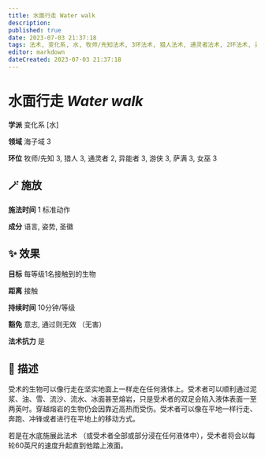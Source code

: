 ```yaml
---
title: 水面行走 Water walk
description: 
published: true
date: 2023-07-03 21:37:18
tags: 法术, 变化系, 水, 牧师/先知法术, 3环法术, 猎人法术, 通灵者法术, 2环法术, 异能者法术, 游侠法术, 萨满法术, 女巫法术, 海子域
editor: markdown
dateCreated: 2023-07-03 21:37:18
---
```


# **水面行走** *Water walk*

**学派** 变化系 \[水\] 

**领域** 海子域 3

**环位** 牧师/先知 3, 猎人 3, 通灵者 2, 异能者 3, 游侠 3, 萨满 3, 女巫 3

## 🪄 施放

**施法时间** 1 标准动作

**成分** 语言, 姿势, 圣徽

## ✨ 效果 

**目标** 每等级1名接触到的生物 

**距离** 接触  

**持续时间** 10分钟/等级 

**豁免** 意志, 通过则无效 （无害）

**法术抗力** 是

## 📖 描述

受术的生物可以像行走在坚实地面上一样走在任何液体上。受术者可以顺利通过泥浆、油、雪、流沙、流水、冰面甚至熔岩，只是受术者的双足会陷入液体表面一至两英吋。穿越熔岩的生物仍会因靠近高热而受伤。受术者可以像在平地一样行走、奔跑、冲锋或者进行在平地上的移动方式。

若是在水底施展此法术 （或受术者全部或部分浸在任何液体中），受术者将会以每轮60英尺的速度升起直到他踏上液面。
    